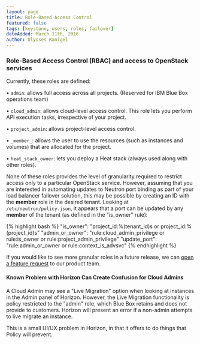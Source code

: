 ```yaml
---
layout: page
title: Role-Based Access Control
featured: false
tags: [keystone, users, roles, failover]
dateAdded: March 11th, 2016
author: Ulysses Kanigel
---
```


### Role-Based Access Control (RBAC) and access to OpenStack services

Currently, these roles are defined:

• `admin`: allows full access across all projects. (Reserved for IBM Blue Box operations team)
	
• `cloud_admin`: allows cloud-level access control. This role lets you perform API execution tasks, irrespective of your project.
	
• `project_admin`: allows project-level access control.
	
• `_member_`: allows the user to use the resources (such as instances and volumes) that are allocated for the project.
	
• `heat_stack_owner`: lets you deploy a Heat stack (always used along with other roles).

None of these roles provides the level of granularity required to restrict access only to a particular OpenStack service.
However, assuming that you are interested in automating updates to Neutron port binding as part of your load balancer failover solution, this may be possible by creating an ID with the **member** role in the desired tenant. Looking at `/etc/neutron/policy.json`, it appears that a port can be updated by any **member** of the tenant (as defined in the "is_owner" rule):

{% highlight bash %}
"is_owner": "project_id:%(tenant_id)s or project_id:%(project_id)s"
"admin_or_owner": "rule:cloud_admin_privilege or rule:is_owner or rule:project_admin_privilege"
"update_port": "rule:admin_or_owner or rule:context_is_advsvc"
{% endhighlight %}

If you would like to see more granular roles in a future release, we can [open a feature request](https://support.bluebox.net/) to our product team.

#### Known Problem with Horizon Can Create Confusion for Cloud Admins

A Cloud Admin may see a "Live Migration" option when looking at instances in the Admin panel of Horizon. However, the Live Migration functionality is policy restricted to the "admin" role, which Blue Box retains and does not provide to customers. Horizon will present an error if a non-admin attempts to live migrate an instance.
 
This is a small UI/UX problem in Horizon, in that it offers to do things that Policy will prevent.
